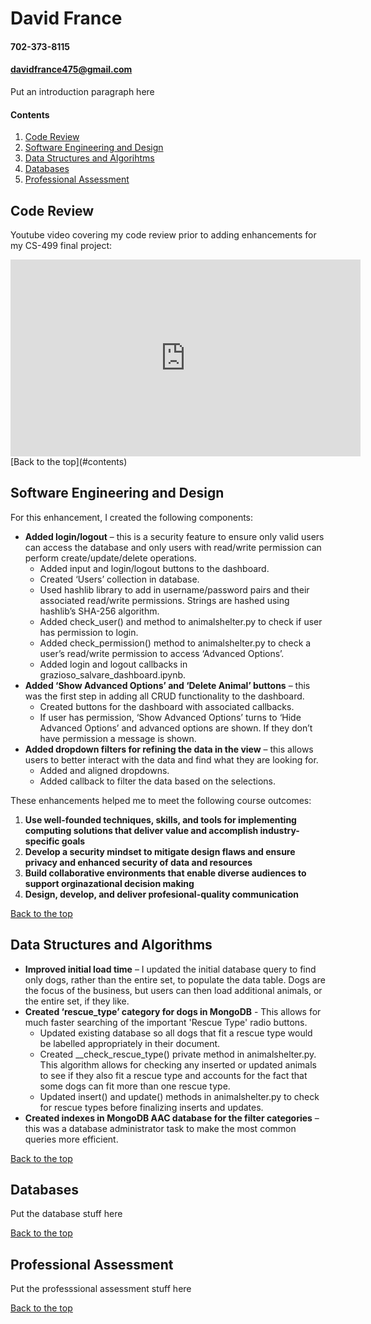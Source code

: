 # David France 
#### 702-373-8115
#### davidfrance475@gmail.com


Put an introduction paragraph here

#### Contents
1. [Code Review](#code-review)
2. [Software Engineering and Design](#software-engineering-and-design)
3. [Data Structures and Algorihtms](#data-structures-and-algorithms)
4. [Databases](#databases)
5. [Professional Assessment](#professional-assessment)

## Code Review 


Youtube video covering my code review prior to adding enhancements for my CS-499 final project:
<iframe width="560" height="315" src="https://www.youtube.com/embed/76tEqNTcvFA?si=nYg4x87zR1OLd5L2" title="YouTube video player" frameborder="0" allow="accelerometer; autoplay; clipboard-write; encrypted-media; gyroscope; picture-in-picture; web-share" allowfullscreen></iframe>
[Back to the top](#contents)

## Software Engineering and Design 


For this enhancement, I created the following components:
+	**Added login/logout** – this is a security feature to ensure only valid users can access the database and only users with read/write permission can perform create/update/delete operations.   
    * Added input and login/logout buttons to the dashboard.
    * Created ‘Users’ collection in database.
    * Used hashlib library to add in username/password pairs and their associated read/write permissions. Strings are hashed using hashlib’s SHA-256 algorithm.
    * Added check_user() and method to animalshelter.py to check if user has permission to login.
    * Added check_permission() method to animalshelter.py to check a user’s read/write permission to access ‘Advanced Options’.
    * Added login and logout callbacks in grazioso_salvare_dashboard.ipynb.
+ **Added ‘Show Advanced Options’ and ‘Delete Animal’ buttons** – this was the first step in adding all CRUD functionality to the dashboard.  
    *	Created buttons for the dashboard with associated callbacks.
    * If user has permission, ‘Show Advanced Options’ turns to ‘Hide Advanced Options’ and advanced options are shown. If they don’t have permission a message is shown.
+	**Added dropdown filters for refining the data in the view** – this allows users to better interact with the data and find what they are looking for.  
    *	Added and aligned dropdowns.
    *	Added callback to filter the data based on the selections.


These enhancements helped me to meet the following course outcomes:
1. **Use well-founded techniques, skills, and tools for implementing computing solutions that deliver value and accomplish industry-specific goals**
2. **Develop a security mindset to mitigate design flaws and ensure privacy and enhanced security of data and resources**
3. **Build collaborative environments that enable diverse audiences to support orginazational decision making**
4. **Design, develop, and deliver profesional-quality communication**

[Back to the top](#contents)

## Data Structures and Algorithms


+ **Improved initial load time** – I updated the initial database query to find only dogs, rather than the entire set, to populate the data table. Dogs are the focus of the business, but users can then load additional animals, or the entire set, if they like.
+ **Created ‘rescue_type’ category for dogs in MongoDB** - This allows for much faster searching of the important 'Rescue Type' radio buttons.
    * Updated existing database so all dogs that fit a rescue type would be labelled appropriately in their document.
    * Created __check_rescue_type() private method in animalshelter.py. This algorithm allows for checking any inserted or updated animals to see if they also fit a rescue type and accounts for the fact that some dogs can fit more than one rescue type.
    * Updated insert() and update() methods in animalshelter.py to check for rescue types before finalizing inserts and updates.
+ **Created indexes in MongoDB AAC database for the filter categories** – this was a database administrator task to make the most common queries more efficient.


[Back to the top](#contents)

## Databases 


Put the database stuff here

[Back to the top](#contents)

## Professional Assessment 


Put the professsional assessment stuff here

[Back to the top](#contents)
